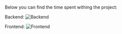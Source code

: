 Below you can find the time spent withing the project: 

Backend:
![Backend](https://i.imgur.com/epFSSss.png)

Frontend:
![Frontend](https://i.imgur.com/bSJrAip.png)

